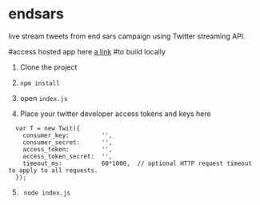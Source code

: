 # endsars
live stream tweets from end sars campaign using Twitter streaming API.

#access hosted app here
[a link](https://vast-springs-63541.herokuapp.com/)
#to build locally 

1. Clone the project 

2. <code>npm install</code>

3. open <code>index.js</code>

4. Place your twitter developer access tokens and keys here

```
  var T = new Twit({
    consumer_key:         '',
    consumer_secret:      '',
    access_token:         '',
    access_token_secret:  '',
    timeout_ms:           60*1000,  // optional HTTP request timeout to apply to all requests.
  });
```

5. <code> node index.js </code>

